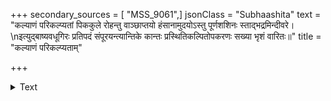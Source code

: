 +++
secondary_sources = [ "MSS_9061",]
jsonClass = "Subhaashita"
text = "कल्याणं परिकल्प्यतां पिककुले रोहन्तु वाञ्छाप्तयो हंसानामुदयोऽस्तु पूर्णशशिनः स्ताद्भद्रमिन्दीवरे।  \nइत्युद्बाष्यवधूगिरः प्रतिपदं संपूरयन्त्यान्तिके कान्तः प्रस्थितिकल्पितोपकरणः सख्या भृशं वारितः॥"
title = "कल्याणं परिकल्प्यताम्"

+++

<details><summary>Text</summary>

कल्याणं परिकल्प्यतां पिककुले रोहन्तु वाञ्छाप्तयो हंसानामुदयोऽस्तु पूर्णशशिनः स्ताद्भद्रमिन्दीवरे।  
इत्युद्बाष्यवधूगिरः प्रतिपदं संपूरयन्त्यान्तिके कान्तः प्रस्थितिकल्पितोपकरणः सख्या भृशं वारितः॥
</details>
